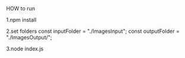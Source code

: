 HOW to run

1.npm install

2.set folders
const inputFolder = "./ImagesInput";
const outputFolder = "./ImagesOutput/";

3.node index.js
